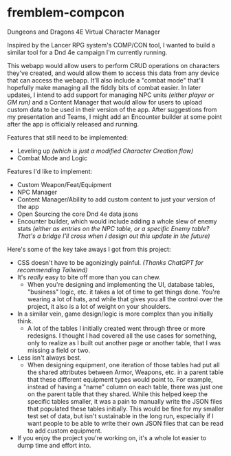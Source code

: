 # fremblem-compcon
Dungeons and Dragons 4E Virtual Character Manager

Inspired by the Lancer RPG system's COMP/CON tool, I wanted to build a similar tool for a Dnd 
4e campaign I'm currently running.

This webapp would allow users to perform CRUD operations on characters they've created, and would allow them to access this data from any device that can access the webapp. It'll also include a "combat mode" that'll hopefully make managing all the fiddly bits of combat easier. In later updates, I intend to add support for managing NPC units *(either player or GM run)* and a Content Manager that would allow for users to upload custom data to be used in their version of the app. After suggestions from my presentation and Teams, I might add an Encounter builder at some point after the app is officially released and running.

Features that still need to be implemented:
- Leveling up *(which is just a modified Character Creation flow)*
- Combat Mode and Logic

Features I'd like to implement:
- Custom Weapon/Feat/Equipment
- NPC Manager
- Content Manager/Ability to add custom content to just your version of the app
- Open Sourcing the core Dnd 4e data jsons
- Encounter builder, which would include adding a whole slew of enemy stats *(either as entries on the NPC table, or a specific Enemy table? That's a bridge I'll cross when I design out this update in the future)*

Here's some of the key take aways I got from this project:
- CSS doesn't have to be agonizingly painful. *(Thanks ChatGPT for recommending Tailwind)*
- It's *really* easy to bite off more than you can chew.
	- When you're designing and implementing the UI, database tables, "business" logic, etc. it takes a lot of time to get things done. You're wearing a lot of hats, and while that gives you all the control over the project, it also is a lot of weight on your shoulders.
- In a similar vein, game design/logic is more complex than you initially think.
	- A lot of the tables I initially created went through three or more redesigns. I thought I had covered all the use cases for something, only to realize as I built out another page or another table, that I was missing a field or two.
- Less isn't always best.
	- When designing equipment, one iteration of those tables had put all the shared attributes between Armor, Weapons, etc. in a parent table that these different equipment types would point to. For example, instead of having a "name" column on each table, there was just one on the parent table that they shared. While this helped keep the specific tables smaller, it was a pain to manually write the JSON files that populated these tables initially. This would be fine for my smaller test set of data, but isn't sustainable in the long run, especially if I want people to be able to write their own JSON files that can be read to add custom equipment.
- If you enjoy the project you're working on, it's a whole lot easier to dump time and effort into.
